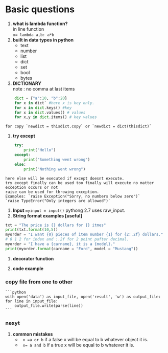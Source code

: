 # Basic questions  

1. **what is lambda function?**  
	in line function  
	`x= lambda a,b: a*b`  
1. **built in data types in python**  
	- text  
	- number
	- list
	- dict
	- set 
	- bool 
	- bytes
1. **DICTIONARY**  
	note : no comma at last items
```python 
	dict = {"a":10, "b":20}   
	for x in dict` #here x is key only.  
	for x in dict.keys() #key  
	for x in dict.values() # values  
	for x,y in dict.items() # key values
```  
	for copy `newdict = thisdict.copy` or `newdict = dict(thisdict)`  
1. **try except**  
```python 
	try:  
		print("Hello")  
	except:  
		print("Something went wrong")  
	else:  
		print("Nothing went wrong")
```  
	here else will be executed if except doesnt execute.   
	try except finally can be used too finally will execute no matter exception occurs or not  
	raise can be used for throwing exception.   
	Examples: `raise Exception("Sorry, no numbers below zero")`  
	`raise TypeError("Only integers are allowed")`  
1. **Input**
	`myinput = input()` pythong 2.7 uses raw_input.   
1. **String format examples [useful]**  
```python 
txt = "The price is {} dollars for {} itmes"  
print(txt.format(10,5))  
myorder = "I want {0} pieces of item number {1} for {2:.2f} dollars."  
# 0 1 2 for index and :.2f for 2 point pafter decimal.  
myorder = "I have a {carname}, it is a {model}."  
print(myorder.format(carname = "Ford", model = "Mustang"))  
```  

1. **decorator function**
	
	
1. **code example**

### copy file from one to other  

	```python 
	with open('data') as input_file, open('result', 'w') as output_file:
    for line in input_file:
        output_file.write(parse(line))
	```
### nexyt
1. **common mistakes**
	- ` x =a or b` if a false x will be equal to b whatever object it is. 
	- ` x= a and b` if a true x will be equal to b whatever it is. 
	